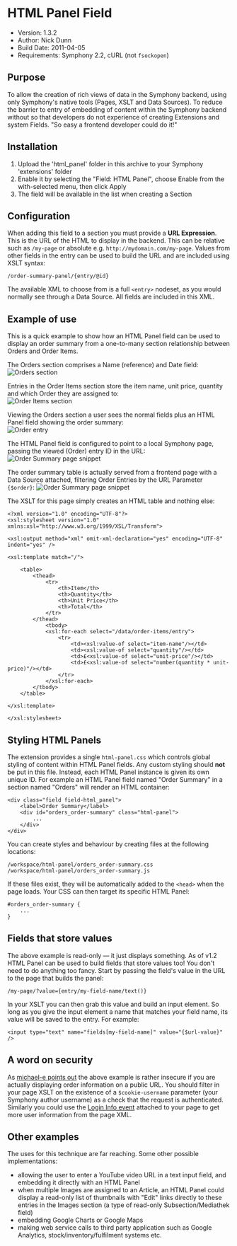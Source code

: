 # HTML Panel Field
 
* Version: 1.3.2
* Author: Nick Dunn
* Build Date: 2011-04-05
* Requirements: Symphony 2.2, cURL (not `fsockopen`)

## Purpose
To allow the creation of rich views of data in the Symphony backend, using only Symphony's native tools (Pages, XSLT and Data Sources). To reduce the barrier to entry of embedding of content within the Symphony backend without so that developers do not experience of creating Extensions and system Fields. "So easy a frontend developer could do it!"

## Installation
 
1. Upload the 'html_panel' folder in this archive to your Symphony 'extensions' folder
2. Enable it by selecting the "Field: HTML Panel", choose Enable from the with-selected menu, then click Apply
3. The field will be available in the list when creating a Section


## Configuration

When adding this field to a section you must provide a **URL Expression**. This is the URL of the HTML to display in the backend. This can be  relative such as `/my-page` or absolute e.g. `http://mydomain.com/my-page`. Values from other fields in the entry can be used to build the URL and are included using XSLT syntax:

    /order-summary-panel/{entry/@id}

The available XML to choose from is a full `<entry>` nodeset, as you would normally see through a Data Source. All fields are included in this XML.
	
## Example of use

This is a quick example to show how an HTML Panel field can be used to display an order summary from a one-to-many section relationship between Orders and Order Items.

The Orders section comprises a Name (reference) and Date field:  
![Orders section](http://nick-dunn.co.uk/assets/files/html-panels.1.png)

Entries in the Order Items section store the item name, unit price, quantity and which Order they are assigned to:  
![Order Items section](http://nick-dunn.co.uk/assets/files/html-panels.2.png)

Viewing the Orders section a user sees the normal fields plus an HTML Panel field showing the order summary:  
![Order entry](http://nick-dunn.co.uk/assets/files/html-panels.3.png)

The HTML Panel field is configured to point to a local Symphony page, passing the viewed (Order) entry ID in the URL:  
![Order Summary page snippet](http://nick-dunn.co.uk/assets/files/html-panels.5.png)

The order summary table is actually served from a frontend page with a Data Source attached, filtering Order Entries by the URL Parameter `{$order}`:
![Order Summary page snippet](http://nick-dunn.co.uk/assets/files/html-panels.4.png)

The XSLT for this page simply creates an HTML table and nothing else:  

	<?xml version="1.0" encoding="UTF-8"?>
	<xsl:stylesheet version="1.0" xmlns:xsl="http://www.w3.org/1999/XSL/Transform">
	
	<xsl:output method="xml" omit-xml-declaration="yes" encoding="UTF-8" indent="yes" />

	<xsl:template match="/">
	
		<table>
			<thead>
				<tr>
					<th>Item</th>
					<th>Quantity</th>
					<th>Unit Price</th>
					<th>Total</th>
				</tr>
			</thead>
				<tbody>
				<xsl:for-each select="/data/order-items/entry">
					<tr>
						<td><xsl:value-of select="item-name"/></td>
						<td><xsl:value-of select="quantity"/></td>
						<td>£<xsl:value-of select="unit-price"/></td>
						<td>£<xsl:value-of select="number(quantity * unit-price)"/></td>
					</tr>
				</xsl:for-each>
			</tbody>
		</table>
	
	</xsl:template>

	</xsl:stylesheet>

## Styling HTML Panels

The extension provides a single `html-panel.css` which controls global styling of content within HTML Panel fields. Any custom styling should **not** be put in this file. Instead, each HTML Panel instance is given its own unique ID. For example an HTML Panel field named "Order Summary" in a section named "Orders" will render an HTML container:

	<div class="field field-html_panel">
		<label>Order Summary</label>
		<div id="orders_order-summary" class="html-panel">
			...
		</div>
	</div>

You can create styles and behaviour by creating files at the following locations:

	/workspace/html-panel/orders_order-summary.css
	/workspace/html-panel/orders_order-summary.js

If these files exist, they will be automatically added to the `<head>` when the page loads. Your CSS can then target its specific HTML Panel:
	
	#orders_order-summary {
		...
	}

## Fields that store values
The above example is read-only — it just displays something. As of v1.2 HTML Panel can be used to build fields that store values too! You don't need to do anything too fancy. Start by passing the field's value in the URL to the page that builds the panel:

	/my-page/?value={entry/my-field-name/text()}

In your XSLT you can then grab this value and build an input element. So long as you give the input element a name that matches your field name, its value will be saved to the entry. For example:

    <input type="text" name="fields[my-field-name]" value="{$url-value}" />

## A word on security

As [michael-e points out](http://symphony-cms.com/discuss/thread/40332/#position-6) the above example is rather insecure if you are actually displaying order information on a public URL. You should filter in your page XSLT on the existence of a `$cookie-username` parameter (your Symphony author username) as a check that the request is authenticated. Similarly you could use the [Login Info event](http://github.com/symphony/workspace/blob/master/events/event.login.php) attached to your page to get more user information from the page XML.

## Other examples

The uses for this technique are far reaching. Some other possible implementations:

* allowing the user to enter a YouTube video URL in a text input field, and embedding it directly with an HTML Panel
* when multiple Images are assigned to an Article, an HTML Panel could display a read-only list of thumbnails with "Edit" links directly to these entries in the Images section (a type of read-only Subsection/Mediathek field)
* embedding Google Charts or Google Maps
* making web service calls to third party application such as Google Analytics, stock/inventory/fulfilment systems etc.